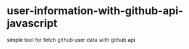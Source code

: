 # user-information-with-github-api-javascript
simple tool for fetch github user data with github api
